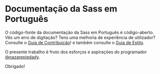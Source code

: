 # Documentação da Sass em Português

O código-fonte da documentação da Sass em Português é código-aberto. Vês um erro de digitação? Tens uma melhoria de experiência de utilizador? Consulte o [Guia de Contribuição][contrib]! e também consulte o [Guia de Estilo][sg].

O presente trabalho é fruto dos esforços e aspirações do programador [@nazarepiedady](@nazarepiedady).

Obrigado!

[contrib]: https://github.com/sass/sass-site/blob/main/CONTRIBUTING.md
[sg]:      http://sass-lang.com/styleguide
